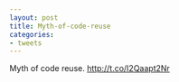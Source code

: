 ```yaml
---
layout: post
title: Myth-of-code-reuse
categories:
- tweets
---
```

Myth of code reuse. http://t.co/I2Qaapt2Nr